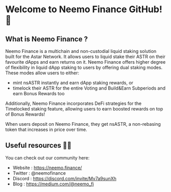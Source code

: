 # Welcome to Neemo Finance GitHub!  👋

## What is Neemo Finance ?
Neemo Finance is a multichain and non-custodial liquid staking solution built for the Astar Network. It allows users to liquid stake their ASTR on their favourite dApps and earn returns on it. Neemo Finance offers higher degree of flexibility in liquid dApp staking to users by offering dual staking modes. These modes allow users to either: 

- mint nsASTR instantly and earn dApp staking rewards, or
- timelock their ASTR for the entire Voting and Build&Earn Subperiods and earn Bonus Rewards too

Additionally, Neemo Finance incorporates DeFi strategies for the Timelocked staking feature, allowing users to earn boosted rewards on top of Bonus Rewards! 

When users deposit on Neemo Finance, they get nsASTR, a non-rebasing token that increases in price over time.


## Useful resources 👩‍💻
You can check out our community here: 

- Website : https://neemo.finance/
- Twitter : @neemofinance
- Discord : https://discord.com/invite/Mv7a9sunXh
- Blog : https://medium.com/@neemo_fi

<!--
  - Documentation : 

**Here are some ideas to get you started:**

🙋‍♀️ A short introduction - what is your organization all about?
🌈 Contribution guidelines - how can the community get involved?
👩‍💻 Useful resources - where can the community find your docs? Is there anything else the community should know?
🍿 Fun facts - what does your team eat for breakfast?
🧙 Remember, you can do mighty things with the power of [Markdown](https://docs.github.com/github/writing-on-github/getting-started-with-writing-and-formatting-on-github/basic-writing-and-formatting-syntax)
-->
